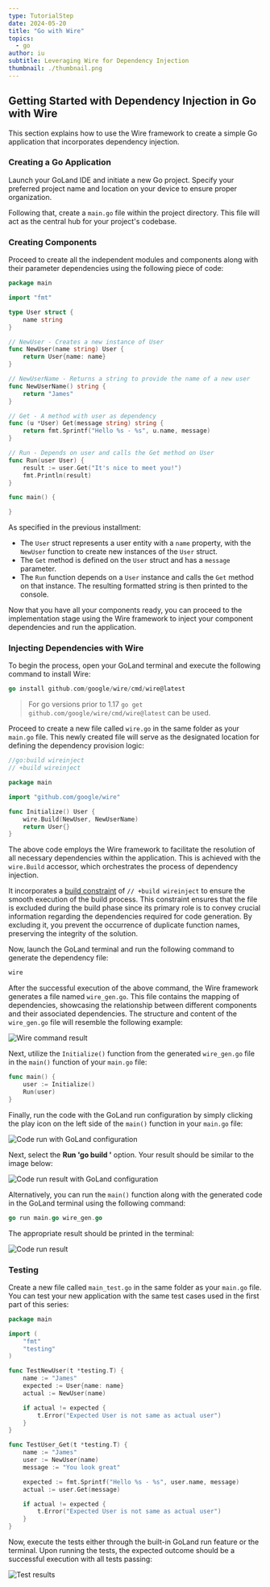 ```yaml
---
type: TutorialStep
date: 2024-05-20
title: "Go with Wire"
topics:
  - go
author: iu
subtitle: Leveraging Wire for Dependency Injection
thumbnail: ./thumbnail.png
---
```


## Getting Started with Dependency Injection in Go with Wire

This section explains how to use the Wire framework to create a simple Go application that incorporates dependency injection.

### Creating a Go Application

Launch your GoLand IDE and initiate a new Go project. Specify your preferred project name and location on your device to ensure proper organization.

Following that, create a `main.go` file within the project directory. This file will act as the central hub for your project's codebase.

### Creating Components

Proceed to create all the independent modules and components along with their parameter dependencies using the following piece of code:

```go
package main

import "fmt"

type User struct {
    name string
}

// NewUser - Creates a new instance of User
func NewUser(name string) User {
    return User{name: name}
}

// NewUserName - Returns a string to provide the name of a new user
func NewUserName() string {
    return "James"
}

// Get - A method with user as dependency
func (u *User) Get(message string) string {
    return fmt.Sprintf("Hello %s - %s", u.name, message)
}

// Run - Depends on user and calls the Get method on User
func Run(user User) {
    result := user.Get("It's nice to meet you!")
    fmt.Println(result)
}

func main() {

}
```

As specified in the previous installment:

- The `User` struct represents a user entity with a `name` property, with the `NewUser` function to create new instances of the `User` struct.
- The `Get` method is defined on the `User` struct and has a `message` parameter.
- The `Run` function depends on a `User` instance and calls the `Get` method on that instance. The resulting formatted string is then printed to the console.

Now that you have all your components ready, you can proceed to the implementation stage using the Wire framework to inject your component dependencies and run the application.

### Injecting Dependencies with Wire

To begin the process, open your GoLand terminal and execute the following command to install Wire:

```go
go install github.com/google/wire/cmd/wire@latest
```

> For go versions prior to 1.17 `go get github.com/google/wire/cmd/wire@latest` can be used.

Proceed to create a new file called `wire.go` in the same folder as your `main.go` file. This newly created file will serve as the designated location for defining the dependency provision logic:

```go
//go:build wireinject
// +build wireinject

package main

import "github.com/google/wire"

func Initialize() User {
    wire.Build(NewUser, NewUserName)
    return User{}
}
```

The above code employs the Wire framework to facilitate the resolution of all necessary dependencies within the application. This is achieved with the `wire.Build` accessor, which orchestrates the process of dependency injection.

It incorporates a [build constraint](https://www.jetbrains.com/help/go/configuring-build-constraints-and-vendoring.html) of `// +build wireinject` to ensure the smooth execution of the build process. This constraint ensures that the file is excluded during the build phase since its primary role is to convey crucial information regarding the dependencies required for code generation. By excluding it, you prevent the occurrence of duplicate function names, preserving the integrity of the solution.

Now, launch the GoLand terminal and run the following command to generate the dependency file:

```go
wire
```

After the successful execution of the above command, the Wire framework generates a file named `wire_gen.go`. This file contains the mapping of dependencies, showcasing the relationship between different components and their associated dependencies. The structure and content of the `wire_gen.go` file will resemble the following example:

![Wire command result](./images/1.png)

Next, utilize the `Initialize()` function from the generated `wire_gen.go` file in the `main()` function of your `main.go` file:

```go
func main() {
    user := Initialize()
    Run(user)
}
```

Finally, run the code with the GoLand run configuration by simply clicking the play icon on the left side of the `main()` function in your `main.go` file:

![Code run with GoLand configuration](./images/2.png)

Next, select the **Run 'go build <PROJECT NAME>'** option. Your result should be similar to the image below:

![Code run result with GoLand configuration](./images/3.png)

Alternatively, you can run the `main()` function along with the generated code in the GoLand terminal using the following command:

```go
go run main.go wire_gen.go
```

The appropriate result should be printed in the terminal:

![Code run result](./images/4.png)

### Testing

Create a new file called `main_test.go` in the same folder as your `main.go` file. You can test your new application with the same test cases used in the first part of this series:

```go
package main

import (
    "fmt"
    "testing"
)

func TestNewUser(t *testing.T) {
    name := "James"
    expected := User{name: name}
    actual := NewUser(name)

    if actual != expected {
        t.Error("Expected User is not same as actual user")
    }
}

func TestUser_Get(t *testing.T) {
    name := "James"
    user := NewUser(name)
    message := "You look great"

    expected := fmt.Sprintf("Hello %s - %s", user.name, message)
    actual := user.Get(message)

    if actual != expected {
        t.Error("Expected User is not same as actual user")
    }
}
```

Now, execute the tests either through the built-in GoLand run feature or the terminal. Upon running the tests, the expected outcome should be a successful execution with all tests passing:

![Test results](./images/5.png)
